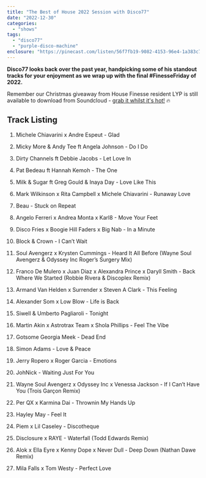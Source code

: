 ```yaml
---
title: "The Best of House 2022 Session with Disco77"
date: "2022-12-30"
categories: 
  - "shows"
tags: 
  - "disco77"
  - "purple-disco-machine"
enclosure: "https://pinecast.com/listen/56f7fb19-9082-4153-96e4-1a383c78bb08.mp3 98434428 audio/mpeg "
---
```


**Disco77 looks back over the past year, handpicking some of his standout tracks for your enjoyment as we wrap up with the final #FinesseFriday of 2022.**

Remember our Christmas giveaway from House Finesse resident LYP is still available to download from Soundcloud - [grab it whilst it's hot!](http://housefinesse.com/freelyp) 🔥

## Track Listing

1. Michele Chiavarini x Andre Espeut - Glad

3. Micky More & Andy Tee ft Angela Johnson - Do I Do

5. Dirty Channels ft Debbie Jacobs - Let Love In

7. Pat Bedeau ft Hannah Kemoh - The One

9. Milk & Sugar ft Greg Gould & Inaya Day - Love Like This

11. Mark Wilkinson x Rita Campbell x Michele Chiavarini - Runaway Love

13. Beau - Stuck on Repeat

15. Angelo Ferreri x Andrea Monta x Karl8 - Move Your Feet

17. Disco Fries x Boogie Hill Faders x Big Nab - In a Minute

19. Block & Crown - I Can’t Wait

21. Soul Avengerz x Krysten Cummings - Heard It All Before (Wayne Soul Avengerz & Odyssey Inc Roger’s Surgery Mix)

23. Franco De Mulero x Juan Diaz x Alexandra Prince x Daryll Smith - Back Where We Started (Robbie Rivera & Discoplex Remix)

25. Armand Van Helden x Surrender x Steven A Clark - This Feeling

27. Alexander Som x Low Blow - Life is Back

29. Siwell & Umberto Pagliaroli - Tonight

31. Martin Akin x Astrotrax Team x Shola Phillips - Feel The Vibe

33. Gotsome Georgia Meek - Dead End

35. Simon Adams - Love & Peace

37. Jerry Ropero x Roger Garcia - Emotions

39. JohNick - Waiting Just For You

41. Wayne Soul Avengerz x Odyssey Inc x Venessa Jackson - If I Can’t Have You (Trois Garçon Remix)

43. Per QX x Karmina Dai - Thrownin My Hands Up

45. Hayley May - Feel It

47. Piem x Lil Caseley - Discotheque

49. Disclosure x RAYE - Waterfall (Todd Edwards Remix)

51. Alok x Ella Eyre x Kenny Dope x Never Dull - Deep Down (Nathan Dawe Remix)

53. Mila Falls x Tom Westy - Perfect Love
